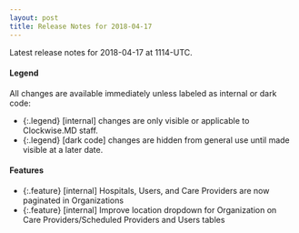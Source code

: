 ```yaml
---
layout: post
title: Release Notes for 2018-04-17
---
```


Latest release notes for 2018-04-17 at 1114-UTC.

<div class='legend' markdown='1'>

#### Legend

All changes are available immediately unless labeled as internal or dark code:

- {:.legend} [internal] changes are only visible or applicable to Clockwise.MD staff.
- {:.legend} [dark code] changes are hidden from general use until made visible at a later date.

</div>

<div class='features' markdown='1'>

#### Features

- {:.feature} [internal] Hospitals, Users, and Care Providers are now paginated in Organizations
- {:.feature} [internal] Improve location dropdown for Organization on Care Providers/Scheduled Providers and Users tables

</div>

